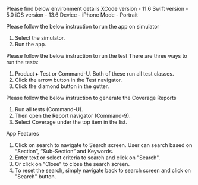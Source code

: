 Please find below environment details
XCode version - 11.6
Swift version -  5.0
iOS version - 13.6
Device - iPhone
Mode - Portrait

Please follow the below instruction to run the app on simulator
1. Select the simulator.
2. Run the app.

Please follow the below instruction to run the test
There are three ways to run the tests:
1. Product ▸ Test or Command-U. Both of these run all test classes.
2. Click the arrow button in the Test navigator.
3. Click the diamond button in the gutter.

Please follow the below instruction to generate the Coverage Reports
1. Run all tests (Command-U).
2. Then open the Report navigator (Command-9).
3. Select Coverage under the top item in the list.

App Features
1. Click on search to navigate to Search screen. User can search based on “Section”, “Sub-Section” and Keywords.
3. Enter text or select criteria to search and click on "Search".
4. Or click on "Close" to close the search screen.
5. To reset the search, simply navigate back to search screen and click on "Search" button.
